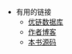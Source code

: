 - 有用的链接
  - [优链数据库](//uchaindb.com)
  - [作者博客](//icerdesign.com)
  - [本书源码](https://github.com/uchaindb/LearnBlockchainByCode)
